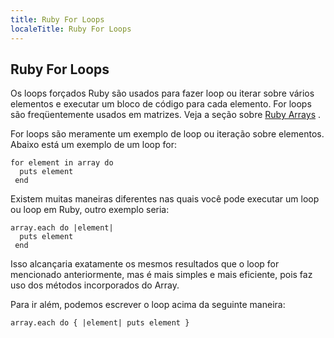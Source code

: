 ```yaml
---
title: Ruby For Loops
localeTitle: Ruby For Loops
---
```

## Ruby For Loops

Os loops forçados Ruby são usados ​​para fazer loop ou iterar sobre vários elementos e executar um bloco de código para cada elemento. For loops são freqüentemente usados ​​em matrizes. Veja a seção sobre [Ruby Arrays](https://github.com/freeCodeCamp/guides/blob/master/src/pages/ruby/ruby-arrays/index.md) .

For loops são meramente um exemplo de loop ou iteração sobre elementos. Abaixo está um exemplo de um loop for:
```
for element in array do
  puts element
 end
```

Existem muitas maneiras diferentes nas quais você pode executar um loop ou loop em Ruby, outro exemplo seria:
```
array.each do |element|
  puts element
 end
```

Isso alcançaria exatamente os mesmos resultados que o loop for mencionado anteriormente, mas é mais simples e mais eficiente, pois faz uso dos métodos incorporados do Array.

Para ir além, podemos escrever o loop acima da seguinte maneira:
```
array.each do { |element| puts element }

```

